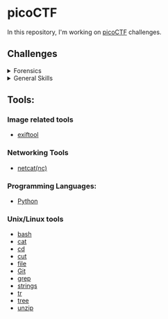 # picoCTF

In this repository, I'm working on [picoCTF](https://picoctf.org/) challenges.
## Challenges 

<details>
<summary>Forensics</summary>

- [Enhance!](./forensics/enhance/)
- [information](./forensics/information/)
</details>

<details>
<summary>General Skills</summary>

- [Codebook](./general-skills/codebook/)
- [convertme.py](./general-skills/convertme.py/)
- [magikarp-ground-mission](./general-skills/magikarp-ground-mission/)
- [Nice netcat...](./general-skills/convertme.py/)
- [Obedient Cat](./general-skills/obedient-cat/)
- [Python Wrangling](./general-skills/python-wrangling/)
- [strings it](./general-skills/strings-it/)
- [Tab, Tab, Attack](./general-skills/tab-tab-attack/)
- [Wave a flag](./general-skills/wave-a-flag/)
- [What's a netcat?](./general-skills/whats-a-netcat/)

</details>

## Tools:

### Image related tools
- [exiftool](https://exiftool.org/)

### Networking Tools
- [netcat(nc)](https://linux.die.net/man/1/nc)

### Programming Languages:
- [Python](https://www.python.org/)
### Unix/Linux tools
- [bash](https://www.gnu.org/software/bash/)
- [cat](https://en.wikipedia.org/wiki/Cat_(Unix))
- [cd](https://en.wikipedia.org/wiki/Cd_(command))
- [cut](https://en.wikipedia.org/wiki/Cut_(Unix))
- [file](https://en.wikipedia.org/wiki/File_(command))
- [Git](https://git-scm.com/)
- [grep](https://en.wikipedia.org/wiki/Grep)
- [strings](https://linux.die.net/man/1/strings)
- [tr](https://en.wikipedia.org/wiki/Tr_(Unix))
- [tree](https://en.wikipedia.org/wiki/Tree_(command))
- [unzip](https://linux.die.net/man/1/unzip)
